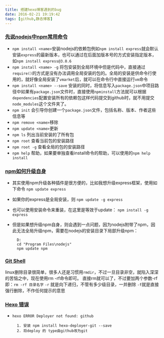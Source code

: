 ```yaml
---
title: 搭建hexo博客遇到的bug
date: 2016-02-21 19:19:42
tags: [github,静态博客]
---
```

### [先说nodejs中npm常用命令](javascript:;) 

* `npm install <name>`安装nodejs的依赖包例如`npm install express`就会默认安装`express`的最新版本，也可以通过在后面加版本号的方式安装指定版本，如`npm install express@3.0.6`
* `npm install <name> -g` 将包安装到全局环境中但是代码中，直接通过`require()`的方式是没有办法调用全局安装的包的。全局的安装是供命令行使用的，就好像全局安装了`vmarket`后，就可以在命令行中直接运行`vm`命令
* `npm install <name> --save`  安装的同时，将信息写入`package.json`中项目路径中如果有`package.json`文件时，直接使用`npminstall`方法就可以根据`dependencies`配置安装所有的依赖包这样代码提交到github时，就不用提交`node_modules`这个文件夹了。
* `npm init`  会引导你创建一个`package.json`文件，包括名称、版本、作者这些信息等
* `npm remove <name>`移除
* `npm update <name>`更新
* `npm ls` 列出当前安装的了所有包
* `npm root` 查看当前包的安装路径
* `npm root -g`  查看全局的包的安装路径
* `npm help`  帮助，如果要单独查看install命令的帮助，可以使用的`npm help install`

### [npm如何升级自身](javascript:;) 

* 其实使用npm升级各种插件是很方便的，比如我想升级express框架，使用如下命令
`npm update express`
* 如果你的express是全局安装，则
`npm update -g express`
* 也可以使用安装命令来重装，在这里是等效于update：
`npm install -g express`
* 但是如果想升级npm自身，则会遇到一点问题，因为nodejs附带了npm，因此无法全局升级npm，需要在nodejs的安装目录下局部升级npm：

		D: 
		cd "Program Files\nodejs"
		npm update npm
	
### [Git Shell](javascript:;) 
	
linux删除目录很简单，很多人还是习惯用`rmdir`，不过一旦目录非空，就陷入深深的苦恼之中，现在使用rm -rf命令即可。
直接rm就可以了，不过要加两个参数-rf 即：`rm -rf 目录名字`
`-r` 就是向下递归，不管有多少级目录，一并删除
`-f`就是直接强行删除，不作任何提示的意思

### [Hexo 错误](javascript:;)

* `hexo ERROR Deployer not found: github`

		1. 安装 npm install hexo-deployer-git --save
		2. 将deploy 的 type由github改为git
